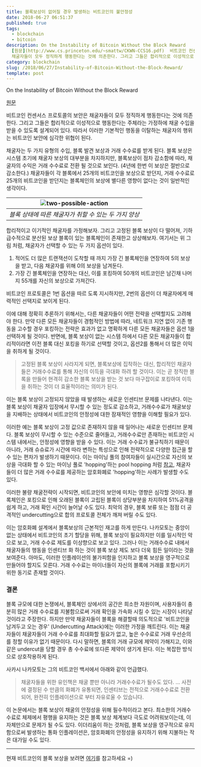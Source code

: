```yaml
---
title: 블록보상이 없어질 경우 발생하는 비트코인의 불안정성
date: 2018-06-27 06:51:37
published: true
tags:
  - blockchain
  - bitcoin
description: On the Instability of Bitcoin Without the Block Reward
  [원문](http://www.cs.princeton.edu/~smattw/CKWN-CCS16.pdf)  비트코인 컨센서스 프로토콜의 보안은
  채굴자들이 모두 정직하게 행동한다는 것에 의존한다. 그리고 그들은 합리적으로 이성적으로 행동한다는 주체라는 가정하에 채...
category: blockchain
slug: /2018/06/27/Instability-of-Bitcoin-Without-the-Block-Reward/
template: post
---
```

On the Instability of Bitcoin Without the Block Reward

[원문](http://www.cs.princeton.edu/~smattw/CKWN-CCS16.pdf)

비트코인 컨센서스 프로토콜의 보안은 채굴자들이 모두 정직하게 행동한다는 것에 의존한다. 그리고 그들은 합리적으로 이성적으로 행동한다는 주체라는 가정하에 채굴 수입을 받을 수 있도록 설계되어 있다. 따라서 이러한 기본적인 행동을 이탈하는 채굴자의 행위는 비트코인 보안에 심각한 위협이 된다.

채굴자는 두 가지 유형의 수입, 블록 발견 보상과 거래 수수료를 받게 된다. 블록 보상은 시스템 초기에 채굴자 보상의 대부분을 차지하지만, 블록보상이 점차 감소함에 따라, 채굴자의 수익은 거래 수수료로 전환 될 것으로 보인다. (4년에 한번 이 보상은 절반으로 감소한다.) 채굴자들이 각 블록에서 25개의 비트코인을 보상으로 받던지, 거래 수수료로 25개의 비트코인을 받던지는 블록체인의 보상에 별다른 영향이 없다는 것이 일반적인 생각이다.

| ![two-possible-action](../images/two-possible-action.png) |
| :---------------------------------------------------------------------------: |
|             _블록 상태에 따른 채굴자가 취할 수 있는 두 가지 양상_             |

합리적이고 이기적인 채굴자를 가정해보자. 그리고 고정된 블록 보상이 다 떨어져, 기하급수적으로 분산된 보상 블록이 있는 블록체인이 존재한고 상상해보자. 여기서는 위 그림 처럼, 채굴자가 선택할 수 있는 두 가지 옵션이 있다.

1. 적어도 더 많은 트랜잭션이 도착할 때 까지 가장 긴 블록체인을 연장하여 5의 보상을 받고, 다음 채굴자를 위해 0의 보상을 남겨둔다.
2. 가장 긴 블록체인을 연장하는 대신, 이를 포킹하여 50개의 비트코인은 남긴채 나머지 55개를 자신의 보상으로 가져간다.

비트코인 프로토콜은 1번 옵션을 따르 도록 지시하지만, 2번의 옵션이 더 채굴자에게 매력적인 선택지로 보이게 된다.

이에 대해 정확히 추론하기 위해서는, 다른 채굴자들이 어떤 전략을 선택할지도 고려해야 한다. 만약 다른 모든 채굴자들이 경험적인 방법에 따라, 네트워크 지연 없이 기존 행동을 고수할 경우 포킹하는 전략은 효과가 없고 명확하게 다른 모든 채굴자들은 옵션 1을 선택하게 될 것이다. 반면에, 블록 보상이 없는 시스템 하에서 다른 모든 채굴자들이 합리적이라면 이전 블록 대신 포킹을 하기로 선택할 것이고, 옵션2를 통해서 더 많은 이익을 취하게 될 것이다.

> 고정된 블록 보상이 사라지게 되면, 블록보상에 집착하는 대신, 합리적인 채굴자들은 거래수수료를 통해 자신의 이득을 극대화 하려 할 것이다. 이는 곧 정직한 블록을 만들어 현격히 감소한 블록 보상을 받는 것 보다 마구잡이로 포킹하여 이득을 취하는 것이 더 효율적이라는 의미가 된다.

이는 블록 보상이 고정되지 않았을 때 발생하는 새로운 인센티브 문제를 나타낸다. 이는 블록 보상이 채굴자 입장에서 무시할 수 있는 정도로 감소하고, 거래수수료가 채굴보상을 지배하는 상태에서 비트코인의 안정성에 대한 잠재적인 영향을 이해할 필요가 있다.

이러한 예는 블록 보상이 고정 값으로 존재하지 않을 때 일어나는 새로운 인센티브 문제다. 블록 보상이 무시할 수 있는 수준으로 줄어들고, 거래수수료만 존재하는 비트코인 시스템 내에서는, 안정성에 영향을 받을 수 있다. 이는 거래 수수료가 불규칙하기 때문이 아니라, 거래 슈슈료가 시간에 따라 변하는 특성으로 인해 전략적으로 다양한 접근을 할 수 있는 편차가 발생하기 때문이다. 이는 마이닝 풀의 참여자들이 실시간으로 자신의 보상을 극대화 할 수 있는 마이닝 풀로 'hopping'하는 pool hopping 처럼 [참고](https://arxiv.org/pdf/1112.4980.pdf), 채굴자들이 더 많은 거래 수수료를 제공하는 암호화폐로 'hopping'하는 사례가 발생할 수도 있다.

이러한 불량 채굴전략이 시작되면, 비트코인의 보안에 미치는 영향은 심각할 것이다. 블록체인은 포킹으로 인해 오래된 블록이 고립된 블록이 상당부분을 차지하여 51%공격을 쉽게 하고, 거래 확인 시간이 늘어날 수도 있다. 최악의 경우, 블록 보류 또는 점점 더 공격적인 undercutting으로 합의 프로토콜 전체가 깨져 버릴 수도 있다.

이는 암호화폐 설계에서 블록보상의 근본적인 재고를 하게 만든다. 나카모토는 중앙이 없는 상태에서 비트코인의 초기 할당을 위해, 블록 보상이 필요하지만 이를 일시적인 악으로 보고, 거래 수수료 제도를 이상향으로 보고 있다. 그러나 이는 거래수수료 내에서 채굴자들의 행동을 인센티브 화 하는 것이 블록 보상 제도 보다 더욱 힘든 일이라는 것을 보여준다. 아마도, 이러한 인플레이션의 불가피함을 인지하고 블록 보상을 영구적으로 만들어야 할지도 모른다. 거래 수수료는 마이너들이 자신의 블록에 거래를 포함시키기 위한 동기로 존재할 것이다.

### 결론

블록 규모에 대한 논쟁에서, 블록체인 상에서의 공간은 희소한 자원이며, 사용자들이 충분히 많은 거래 수수료를 지불함으로써 거래 확인을 가속화 시킬 수 있는 시장이 나타날 것이라고 주장한다. 하지만 만약 채굴자들이 블록을 해결할때 의도적으로 '비트코인을 남겨두고 오는 경우' (Undercutting Attack)에는 이러한 가정을 깨트린다. 이는 채굴자들이 채굴자들이 거래 수수료를 최대화할 필요가 없고, 높은 수수료로 거래 우선순의를 정할 이유가 없기 때문이다. 다시 말하면, 블록의 거래 규모에 제약이 가해지고, 이와 같은 undercut을 당할 경우 총 수수료에 또다른 제약이 생기게 된다. 이는 복잡한 방식으로 상호작용하게 된다.

사카시 나카모토는 그의 비트코인 백서에서 아래와 같이 언급했다.

> 채굴자들을 위한 유인책은 채굴 뿐만 아니라 거래수수료가 될수도 있다. ... 사전에 결정된 수 만큼의 화폐가 유통되면, 인센티브는 전적으로 거래수수료로 전환되어, 완전히 인플레이션으로 부터 자유로울 수 있습니다.

이 논문에서는 블록 보상이 채굴의 안정성을 위해 필수적이라고 본다. 최소한의 거래수수료로 체제에서 평행을 유지하는 것은 블록 보상 체계보다 극도로 어려워보이는데, 이 자체만으로 문제가 될 수도 있다. 이더리움이 하는 것처럼, 블록 보상을 영구적으로 유지함으로써 발생하는 통화 인플레이션은, 암호화폐의 안정성을 유지하기 위해 지불하는 작은 대가일 수도 있다.

---

현재 비트코인의 블록 보상을 보려면 [여기](https://www.bitcoinblockhalf.com/)를 참고하세요 =)
